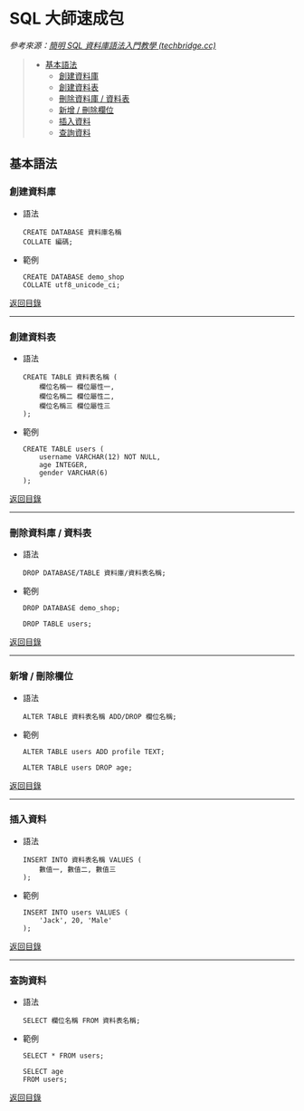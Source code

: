 # SQL 大師速成包

*參考來源：[簡明 SQL 資料庫語法入門教學 (techbridge.cc)](https://blog.techbridge.cc/2020/02/09/sql-basic-tutorial/)*

> * [基本語法](#基本語法)
>   * [創建資料庫](#創建資料庫)
>   * [創建資料表](#創建資料表)
>   * [刪除資料庫 / 資料表](#刪除資料庫--資料表)
>   * [新增 / 刪除欄位](#新增--刪除欄位)
>   * [插入資料](#插入資料)
>   * [查詢資料](#查詢資料)

## 基本語法

### 創建資料庫

* 語法

    ```mysql
    CREATE DATABASE 資料庫名稱
    COLLATE 編碼;
    ```

* 範例

    ```mysql
    CREATE DATABASE demo_shop
    COLLATE utf8_unicode_ci;
    ```

[返回目錄](#sql-大師速成包)

---

### 創建資料表

* 語法

    ```mysql
    CREATE TABLE 資料表名稱 (
        欄位名稱一 欄位屬性一,
        欄位名稱二 欄位屬性二,
        欄位名稱三 欄位屬性三
    );
    ```

* 範例

    ```mysql
    CREATE TABLE users (
        username VARCHAR(12) NOT NULL,
        age INTEGER,
        gender VARCHAR(6)
    );
    ```

[返回目錄](#sql-大師速成包)

---

### 刪除資料庫 / 資料表

* 語法

  ```mysql
  DROP DATABASE/TABLE 資料庫/資料表名稱;
  ```

* 範例

  ```mysql
  DROP DATABASE demo_shop;
  ```

  ```mysql
  DROP TABLE users;
  ```

[返回目錄](#sql-大師速成包)

---

### 新增 / 刪除欄位

* 語法

  ```mysql
  ALTER TABLE 資料表名稱 ADD/DROP 欄位名稱;
  ```

* 範例

  ```mysql
  ALTER TABLE users ADD profile TEXT;
  ```

  ```mysql
  ALTER TABLE users DROP age;
  ```

[返回目錄](#sql-大師速成包)

---

### 插入資料

* 語法

  ```mysql
  INSERT INTO 資料表名稱 VALUES (
      數值一, 數值二, 數值三
  );
  ```

* 範例

  ```mysql
  INSERT INTO users VALUES (
      'Jack', 20, 'Male'
  );
  ```

[返回目錄](#sql-大師速成包)

---

### 查詢資料

* 語法

  ```mysql
  SELECT 欄位名稱 FROM 資料表名稱;
  ```

* 範例

  ```mysql
  SELECT * FROM users;
  ```

  ```mysql
  SELECT age
  FROM users;
  ```

[返回目錄](#sql-大師速成包)
